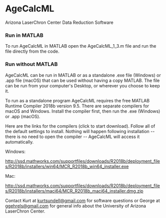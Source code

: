 # AgeCalcML
Arizona LaserChron Center Data Reduction Software

### Run in MATLAB
To run AgeCalcML in MATLAB open the AgeCalcML_1_3.m file and run the file directly from the code.

### Run without MATLAB
AgeCalcML can be run in MATLAB or as a standalone .exe file (Windows) or .app file (macOS) that can be used without having a copy MATLAB. The file can be run from your computer's Desktop, or wherever you choose to keep it. 

To run as a standalone program AgeCalcML requires the free MATLAB Runtime Compiler 2018b version 9.5. There are separate compilers for macOS and Windows. Install the compiler first, then run the .exe (Windows) or .app (macOS). 

Here are the links for the compilers (click to start download). Follow all of the default settings to install. Nothing will happen following installation -- there is no need to open the compiler -- AgeCalcML will access it automatically. 

Windows:

http://ssd.mathworks.com/supportfiles/downloads/R2018b/deployment_files/R2018b/installers/win64/MCR_R2018b_win64_installer.exe

Mac:

http://ssd.mathworks.com/supportfiles/downloads/R2018b/deployment_files/R2018b/installers/maci64/MCR_R2018b_maci64_installer.dmg.zip

Contact Kurt at kurtsundell@gmail.com for software questions or George at ggehrels@gmail.com for general info about the University of Arizona LaserChron Center. 

